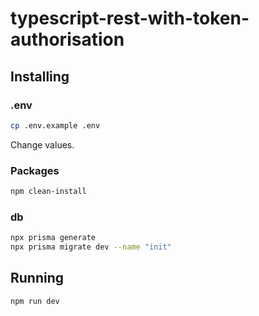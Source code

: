 # typescript-rest-with-token-authorisation

## Installing

### .env

```bash
cp .env.example .env
```

Change values.

### Packages

```bash
npm clean-install
```

### db

```bash
npx prisma generate
npx prisma migrate dev --name "init"
```

## Running

```bash
npm run dev
```

